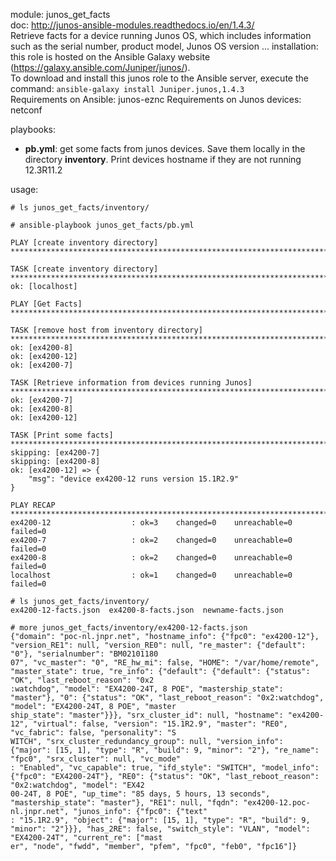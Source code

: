 module: junos_get_facts  
doc: http://junos-ansible-modules.readthedocs.io/en/1.4.3/  
Retrieve facts for a device running Junos OS, which includes information such as the serial number, product model, Junos OS version ... 
installation: this role is hosted on the Ansible Galaxy website (https://galaxy.ansible.com/Juniper/junos/).  
To download and install this junos role to the Ansible server, execute the command: ```ansible-galaxy install Juniper.junos,1.4.3```  
Requirements on Ansible: junos-eznc
Requirements on Junos devices: netconf 

playbooks: 
- **pb.yml**: get some facts from junos devices.  Save them locally in the directory **inventory**. Print devices hostname if they are not running 12.3R11.2

usage: 
```
# ls junos_get_facts/inventory/
```
```
# ansible-playbook junos_get_facts/pb.yml 

PLAY [create inventory directory] ****************************************************************************************************************************************

TASK [create inventory directory] ****************************************************************************************************************************************
ok: [localhost]

PLAY [Get Facts] *********************************************************************************************************************************************************

TASK [remove host from inventory directory] ******************************************************************************************************************************
ok: [ex4200-8]
ok: [ex4200-12]
ok: [ex4200-7]

TASK [Retrieve information from devices running Junos] *******************************************************************************************************************
ok: [ex4200-7]
ok: [ex4200-8]
ok: [ex4200-12]

TASK [Print some facts] **************************************************************************************************************************************************
skipping: [ex4200-7]
skipping: [ex4200-8]
ok: [ex4200-12] => {
    "msg": "device ex4200-12 runs version 15.1R2.9"
}

PLAY RECAP ***************************************************************************************************************************************************************
ex4200-12                  : ok=3    changed=0    unreachable=0    failed=0   
ex4200-7                   : ok=2    changed=0    unreachable=0    failed=0   
ex4200-8                   : ok=2    changed=0    unreachable=0    failed=0   
localhost                  : ok=1    changed=0    unreachable=0    failed=0   
```
```
# ls junos_get_facts/inventory/
ex4200-12-facts.json  ex4200-8-facts.json  newname-facts.json
```
```
# more junos_get_facts/inventory/ex4200-12-facts.json 
{"domain": "poc-nl.jnpr.net", "hostname_info": {"fpc0": "ex4200-12"}, "version_RE1": null, "version_RE0": null, "re_master": {"default": "0"}, "serialnumber": "BM02101180
07", "vc_master": "0", "RE_hw_mi": false, "HOME": "/var/home/remote", "master_state": true, "re_info": {"default": {"default": {"status": "OK", "last_reboot_reason": "0x2
:watchdog", "model": "EX4200-24T, 8 POE", "mastership_state": "master"}, "0": {"status": "OK", "last_reboot_reason": "0x2:watchdog", "model": "EX4200-24T, 8 POE", "master
ship_state": "master"}}}, "srx_cluster_id": null, "hostname": "ex4200-12", "virtual": false, "version": "15.1R2.9", "master": "RE0", "vc_fabric": false, "personality": "S
WITCH", "srx_cluster_redundancy_group": null, "version_info": {"major": [15, 1], "type": "R", "build": 9, "minor": "2"}, "re_name": "fpc0", "srx_cluster": null, "vc_mode"
: "Enabled", "vc_capable": true, "ifd_style": "SWITCH", "model_info": {"fpc0": "EX4200-24T"}, "RE0": {"status": "OK", "last_reboot_reason": "0x2:watchdog", "model": "EX42
00-24T, 8 POE", "up_time": "85 days, 5 hours, 13 seconds", "mastership_state": "master"}, "RE1": null, "fqdn": "ex4200-12.poc-nl.jnpr.net", "junos_info": {"fpc0": {"text"
: "15.1R2.9", "object": {"major": [15, 1], "type": "R", "build": 9, "minor": "2"}}}, "has_2RE": false, "switch_style": "VLAN", "model": "EX4200-24T", "current_re": ["mast
er", "node", "fwdd", "member", "pfem", "fpc0", "feb0", "fpc16"]}

```

